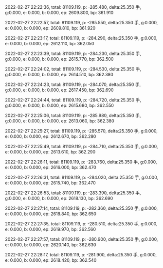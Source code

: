 2022-02-27 22:22:36, total: 81109.119, p: -285.480, delta:25.350 手, g:0.000, e: 0.000, b: 0.000, ep: 2609.800, bp: 361.910

2022-02-27 22:22:57, total: 81109.119, p: -285.550, delta:25.350 手, g:0.000, e: 0.000, b: 0.000, ep: 2609.810, bp: 361.920

2022-02-27 22:23:17, total: 81109.119, p: -284.290, delta:25.350 手, g:0.000, e: 0.000, b: 0.000, ep: 2612.110, bp: 362.050

2022-02-27 22:23:39, total: 81109.119, p: -284.230, delta:25.350 手, g:0.000, e: 0.000, b: 0.000, ep: 2615.770, bp: 362.500

2022-02-27 22:24:02, total: 81109.119, p: -284.530, delta:25.350 手, g:0.000, e: 0.000, b: 0.000, ep: 2614.510, bp: 362.380

2022-02-27 22:24:23, total: 81109.119, p: -284.070, delta:25.350 手, g:0.000, e: 0.000, b: 0.000, ep: 2617.450, bp: 362.690

2022-02-27 22:24:44, total: 81109.119, p: -284.720, delta:25.350 手, g:0.000, e: 0.000, b: 0.000, ep: 2615.680, bp: 362.550

2022-02-27 22:25:06, total: 81109.119, p: -285.980, delta:25.350 手, g:0.000, e: 0.000, b: 0.000, ep: 2613.060, bp: 362.380

2022-02-27 22:25:27, total: 81109.119, p: -285.570, delta:25.350 手, g:0.000, e: 0.000, b: 0.000, ep: 2612.670, bp: 362.280

2022-02-27 22:25:49, total: 81109.119, p: -284.710, delta:25.350 手, g:0.000, e: 0.000, b: 0.000, ep: 2613.610, bp: 362.290

2022-02-27 22:26:11, total: 81109.119, p: -283.760, delta:25.350 手, g:0.000, e: 0.000, b: 0.000, ep: 2616.000, bp: 362.470

2022-02-27 22:26:31, total: 81109.119, p: -284.020, delta:25.350 手, g:0.000, e: 0.000, b: 0.000, ep: 2615.740, bp: 362.470

2022-02-27 22:26:53, total: 81109.119, p: -283.390, delta:25.350 手, g:0.000, e: 0.000, b: 0.000, ep: 2618.130, bp: 362.690

2022-02-27 22:27:14, total: 81109.119, p: -282.360, delta:25.350 手, g:0.000, e: 0.000, b: 0.000, ep: 2618.840, bp: 362.650

2022-02-27 22:27:35, total: 81109.119, p: -280.510, delta:25.350 手, g:0.000, e: 0.000, b: 0.000, ep: 2619.970, bp: 362.560

2022-02-27 22:27:57, total: 81109.119, p: -280.900, delta:25.350 手, g:0.000, e: 0.000, b: 0.000, ep: 2620.140, bp: 362.630

2022-02-27 22:28:17, total: 81109.119, p: -281.900, delta:25.350 手, g:0.000, e: 0.000, b: 0.000, ep: 2618.420, bp: 362.540